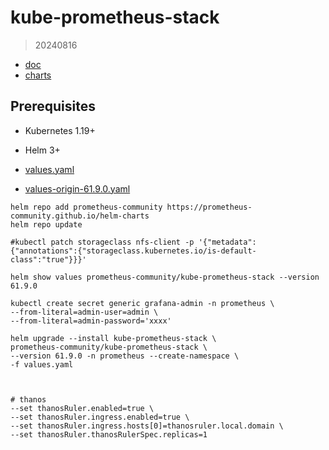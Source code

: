 # kube-prometheus-stack

> 20240816

- [doc](https://prometheus-operator.dev/docs/getting-started/installation)
- [charts](https://github.com/prometheus-community/helm-charts/tree/main/charts/kube-prometheus-stack)

## Prerequisites

- Kubernetes 1.19+
- Helm 3+

- [values.yaml](values.yaml)
- [values-origin-61.9.0.yaml](values-origin-61.9.0.yaml)

```shell
helm repo add prometheus-community https://prometheus-community.github.io/helm-charts
helm repo update

#kubectl patch storageclass nfs-client -p '{"metadata": {"annotations":{"storageclass.kubernetes.io/is-default-class":"true"}}}'

helm show values prometheus-community/kube-prometheus-stack --version 61.9.0

kubectl create secret generic grafana-admin -n prometheus \
--from-literal=admin-user=admin \
--from-literal=admin-password='xxxx'

helm upgrade --install kube-prometheus-stack \
prometheus-community/kube-prometheus-stack \
--version 61.9.0 -n prometheus --create-namespace \
-f values.yaml



# thanos
--set thanosRuler.enabled=true \
--set thanosRuler.ingress.enabled=true \
--set thanosRuler.ingress.hosts[0]=thanosruler.local.domain \
--set thanosRuler.thanosRulerSpec.replicas=1
```















